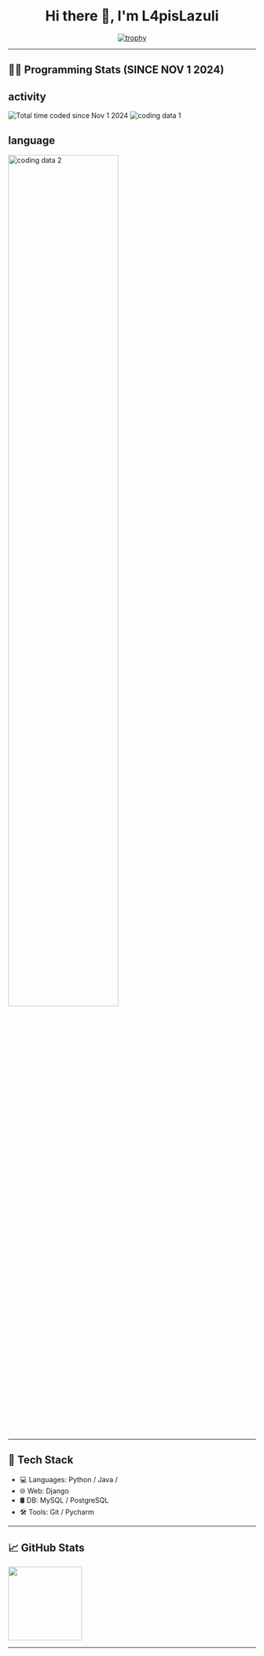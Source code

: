 <h1 align="center">Hi there 👋, I'm L4pisLazuli</h1>

<p align="center">
  <a href="https://github.com/L4pisLazuli">
    <img src="https://github-profile-trophy.vercel.app/?username=L4pisLazuli&theme=gruvbox&rank=SSS,SS,S,AAA,AA,A,B,C&margin-w=10&margin-h=15" alt="trophy" />
  </a>
</p>

---

## 🧑‍💻 Programming Stats (SINCE NOV 1 2024)
<p align="center">
  <h2>activity</h2>
  <img src="https://wakatime.com/badge/user/a849fd29-847d-4af9-9eca-c3299dbb46ae.svg" alt="Total time coded since Nov 1 2024" />
  <img src="https://wakatime.com/share/@Lapis/871b099c-e00e-424b-bf30-e7f6e7875846.svg" alt="coding data 1" />
  <h2>language</h2>
  <img src="https://wakatime.com/share/@Lapis/4d756227-3993-41bb-8536-836fba5053e6.svg" alt="coding data 2" width="66.666%" />
</p>

---

## 🔧 Tech Stack

- 💻 Languages: Python / Java /
- 🌐 Web: Django
- 🛢️ DB: MySQL / PostgreSQL 
- 🛠️ Tools: Git / Pycharm

---

## 📈 GitHub Stats

<img src="https://github-readme-stats.vercel.app/api?username=L4pisLazuli&show_icons=true&theme=gruvbox" height="150" />

---
